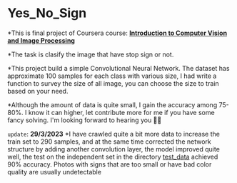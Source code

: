 # Yes_No_Sign
*This is final project of Coursera course:  [**Introduction to Computer Vision and Image Processing**](https://www.coursera.org/learn/introduction-computer-vision-watson-opencv)

*The task is clasify the image that have stop sign or not.

*This project build a simple Convolutional Neural Network. The dataset has approximate 100 samples for each class with various size, I had write a function to survey the size of all image, you can choose the size to train based on your need.

*Although the amount of data is quite small, I gain the accuracy among 75-80%. I know it can higher, let contribute more for me if you have some fancy solving. I'm looking forward to hearing you 🥰🥰

`update`: **29/3/2023**
*I have crawled quite a bit more data to increase the train set to 290 samples, and at the same time corrected the network structure by adding another convolution layer, the model improved quite well, the test on the independent set in the directory [test_data](./test_data) achieved 90% accuracy. Photos with signs that are too small or have bad color quality are usually undetectable
